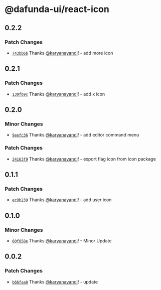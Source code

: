 # @dafunda-ui/react-icon

## 0.2.2

### Patch Changes

- [`743bb6b`](https://github.com/dafundacom/dafunda-ui/commit/743bb6b4e2d59e5a64fddea59083b7e9ef4fd7c6)
  Thanks [@karyanayandi](https://github.com/karyanayandi)! - add more icon

## 0.2.1

### Patch Changes

- [`130fb9c`](https://github.com/dafundacom/dafunda-ui/commit/130fb9c34c6d41d148d525a0720823d68a78e30b)
  Thanks [@karyanayandi](https://github.com/karyanayandi)! - add x icon

## 0.2.0

### Minor Changes

- [`9eefc36`](https://github.com/dafundacom/dafunda-ui/commit/9eefc366b4ec57edf85d2839f75061da64014359)
  Thanks [@karyanayandi](https://github.com/karyanayandi)! - add editor command
  menu

### Patch Changes

- [`24163f9`](https://github.com/dafundacom/dafunda-ui/commit/24163f920ddd55cd1ed4c9969286fc52afcf69ba)
  Thanks [@karyanayandi](https://github.com/karyanayandi)! - export flag icon
  from icon package

## 0.1.1

### Patch Changes

- [`ec9b239`](https://github.com/dafundacom/dafunda-ui/commit/ec9b2393e446a7b5f5bac17307c5d0c5df416e75)
  Thanks [@karyanayandi](https://github.com/karyanayandi)! - add user icon

## 0.1.0

### Minor Changes

- [`60f858e`](https://github.com/dafundacom/dafunda-ui/commit/60f858e31d1347e0c2b61fb1818daa0ef05c7961)
  Thanks [@karyanayandi](https://github.com/karyanayandi)! - Minor Update

## 0.0.2

### Patch Changes

- [`b66faa0`](https://github.com/dafundacom/dafunda-ui/commit/b66faa05b4481a7a2cefb65797ca8ba4f8c8e149)
  Thanks [@karyanayandi](https://github.com/karyanayandi)! - update

